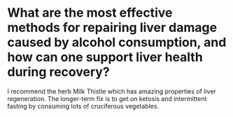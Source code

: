 # What are the most effective methods for repairing liver damage caused by alcohol consumption, and how can one support liver health during recovery?

I recommend the herb Milk Thistle which has amazing properties of liver regeneration. The longer-term fix is to get on ketosis and intermittent fasting by consuming lots of cruciferous vegetables.